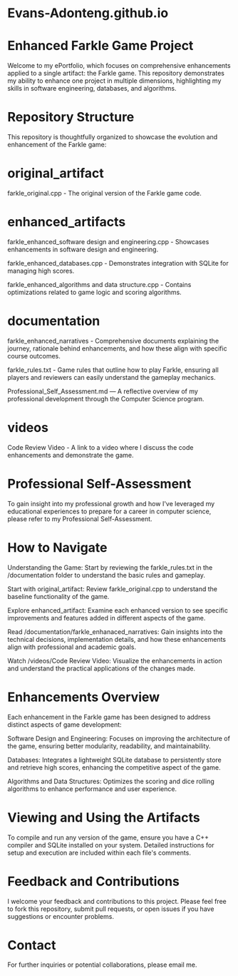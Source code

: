 # Evans-Adonteng.github.io 

# Enhanced Farkle Game Project
Welcome to my ePortfolio, which focuses on comprehensive enhancements applied to a single artifact: the Farkle game. This repository demonstrates my ability to enhance one project in multiple dimensions, highlighting my skills in software engineering, databases, and algorithms.

# Repository Structure
This repository is thoughtfully organized to showcase the evolution and enhancement of the Farkle game:

# original_artifact
farkle_original.cpp - The original version of the Farkle game code.

# enhanced_artifacts
farkle_enhanced_software design and engineering.cpp - Showcases enhancements in software design and engineering.

farkle_enhanced_databases.cpp - Demonstrates integration with SQLite for managing high scores.

farkle_enhanced_algorithms and data structure.cpp - Contains optimizations related to game logic and scoring algorithms.

# documentation
farkle_enhanced_narratives - Comprehensive documents explaining the journey, rationale behind enhancements, and how these align with specific course outcomes.

farkle_rules.txt - Game rules that outline how to play Farkle, ensuring all players and reviewers can easily understand the gameplay mechanics.

Professional_Self_Assessment.md — A reflective overview of my professional development through the Computer Science program.

# videos
Code Review Video - A link to a video where I discuss the code enhancements and demonstrate the game.

# Professional Self-Assessment
To gain insight into my professional growth and how I've leveraged my educational experiences to prepare for a career in computer science, please refer to my Professional Self-Assessment.

# How to Navigate
Understanding the Game: Start by reviewing the farkle_rules.txt in the /documentation folder to understand the basic rules and gameplay.

Start with original_artifact: Review farkle_original.cpp to understand the baseline functionality of the game.

Explore enhanced_artifact: Examine each enhanced version to see specific improvements and features added in different aspects of the game.

Read /documentation/farkle_enhanaced_narratives: Gain insights into the technical decisions, implementation details, and how these enhancements align with professional and academic goals.

Watch /videos/Code Review Video: Visualize the enhancements in action and understand the practical applications of the changes made.

# Enhancements Overview
Each enhancement in the Farkle game has been designed to address distinct aspects of game development:

Software Design and Engineering: Focuses on improving the architecture of the game, ensuring better modularity, readability, and maintainability.

Databases: Integrates a lightweight SQLite database to persistently store and retrieve high scores, enhancing the competitive aspect of the game.

Algorithms and Data Structures: Optimizes the scoring and dice rolling algorithms to enhance performance and user experience.

# Viewing and Using the Artifacts
To compile and run any version of the game, ensure you have a C++ compiler and SQLite installed on your system. Detailed instructions for setup and execution are included within each file's comments.

# Feedback and Contributions
I welcome your feedback and contributions to this project. Please feel free to fork this repository, submit pull requests, or open issues if you have suggestions or encounter problems.

# Contact
For further inquiries or potential collaborations, please email me.
